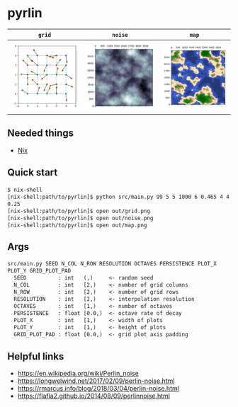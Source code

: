 # pyrlin

| `grid`              | `noise`              | `map`              |
|:-------------------:|:--------------------:|:------------------:|
| ![](cover/grid.png) | ![](cover/noise.png) | ![](cover/map.png) |

Needed things
---
*   [Nix](https://nixos.org/nix/)

Quick start
---
```
$ nix-shell
[nix-shell:path/to/pyrlin]$ python src/main.py 99 5 5 1000 6 0.465 4 4 0.25
[nix-shell:path/to/pyrlin]$ open out/grid.png
[nix-shell:path/to/pyrlin]$ open out/noise.png
[nix-shell:path/to/pyrlin]$ open out/map.png
```

Args
---
```
src/main.py SEED N_COL N_ROW RESOLUTION OCTAVES PERSISTENCE PLOT_X PLOT_Y GRID_PLOT_PAD
  SEED          : int   (,)     <- random seed
  N_COL         : int   [2,)    <- number of grid columns
  N_ROW         : int   [2,)    <- number of grid rows
  RESOLUTION    : int   [2,)    <- interpolation resolution
  OCTAVES       : int   [1,)    <- number of octaves
  PERSISTENCE   : float [0.0,)  <- octave rate of decay
  PLOT_X        : int   [1,)    <- width of plots
  PLOT_Y        : int   [1,)    <- height of plots
  GRID_PLOT_PAD : float [0.0,)  <- grid plot axis padding
```

Helpful links
---
*   https://en.wikipedia.org/wiki/Perlin_noise
*   https://longwelwind.net/2017/02/09/perlin-noise.html
*   https://rmarcus.info/blog/2018/03/04/perlin-noise.html
*   https://flafla2.github.io/2014/08/09/perlinnoise.html
